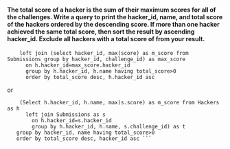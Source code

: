 #### The total score of a hacker is the sum of their maximum scores for all of the challenges. Write a query to print the hacker_id, name, and total score of the hackers ordered by the descending score. If more than one hacker achieved the same total score, then sort the result by ascending hacker_id. Exclude all hackers with a total score of  from your result.

```select h.hacker_id, h.name, sum(m_score) as total_score from Hackers as h 
    left join (select hacker_id, max(score) as m_score from Submissions group by hacker_id, challenge_id) as max_score 
      on h.hacker_id=max_score.hacker_id 
      group by h.hacker_id, h.name having total_score>0   
      order by total_score desc, h.hacker_id asc 
```
or 

```Select hacker_id, name, sum(m_score) as total_score from 
    (Select h.hacker_id, h.name, max(s.score) as m_score from Hackers as h 
      left join Submissions as s 
        on h.hacker_id=s.hacker_id 
        group by h.hacker_id, h.name, s.challenge_id) as t 
   group by hacker_id, name having total_score>0 
   order by total_score desc, hacker_id asc ```
